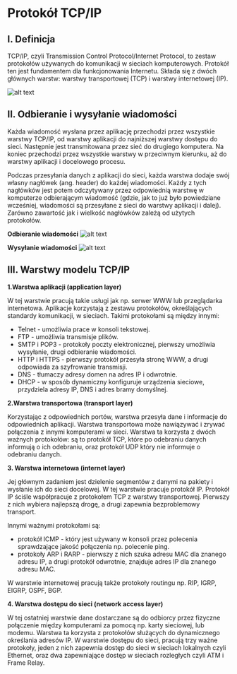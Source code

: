 # Protokół TCP/IP
## I. Definicja

TCP/IP, czyli Transmission Control Protocol/Internet Protocol, to zestaw protokołów używanych do komunikacji w sieciach komputerowych. Protokół ten jest fundamentem dla funkcjonowania Internetu. Składa się z dwóch głównych warstw: warstwy transportowej (TCP) i warstwy internetowej (IP).

![alt text](https://signal.avg.com/hs-fs/hubfs/Blog_Content/Avg/Signal/AVG%20Signal%20Images/What%20is%20TCPIP%20(Signal)/TCP-IP.png?width=1980&name=TCP-IP.png)

## II. Odbieranie i wysyłanie wiadomości

Każda wiadomość wysłana przez aplikację przechodzi przez wszystkie warstwy TCP/IP, od warstwy aplikacji do najniższej warstwy dostępu do sieci. Następnie jest transmitowana przez sieć do drugiego komputera. Na koniec przechodzi przez wszystkie warstwy w przeciwnym kierunku, aż do warstwy aplikacji i docelowego procesu.

Podczas przesyłania danych z aplikacji do sieci, każda warstwa dodaje swój własny nagłówek (ang. header) do każdej wiadomości. Każdy z tych nagłówków jest potem odczytywany przez odpowiednią warstwę w komputerze odbierającym wiadomość (gdzie, jak to już było powiedziane wcześniej, wiadomości są przesyłane z sieci do warstwy aplikacji i dalej). Zarówno zawartość jak i wielkość nagłówków zależą od użytych protokołów.

**Odbieranie wiadomości**
![alt text](http://www.crypto-it.net/Images/theory/tcpip/tcpip_flow_receive_pl.png)

**Wysyłanie wiadomości**
![alt text](http://www.crypto-it.net/Images/theory/tcpip/tcpip_flow_send_pl.png)

## III. Warstwy modelu TCP/IP

**1.Warstwa aplikacji (application layer)**

W tej warstwie pracują takie usługi jak np. serwer WWW lub przeglądarka internetowa. Aplikacje korzystają z zestawu protokołów, określających standardy komunikacji, w sieciach. Takimi protokołami są między innymi:

- Telnet - umożliwia prace w konsoli tekstowej.
-  FTP - umożliwia transmisje plików.
-  SMTP i POP3 - protokoły poczty elektronicznej, pierwszy umożliwia wysyłanie, drugi odbieranie wiadomości.
-  HTTP i HTTPS - pierwszy protokół przesyła stronę WWW, a drugi odpowiada za szyfrowanie transmisji.
-  DNS - tłumaczy adresy domen na adres IP i odwrotnie.
-  DHCP - w sposób dynamiczny konfiguruje urządzenia sieciowe, przydziela adresy IP, DNS i adres bramy domyślnej.

**2.Warstwa transportowa (transport layer)**

Korzystając z odpowiednich portów, warstwa przesyła dane i informacje do odpowiednich aplikacji. Warstwa transportowa może nawiązywać i zrywać połączenia z innymi komputerami w sieci. Warstwa ta korzysta z dwóch ważnych protokołów: są to protokół TCP, które po odebraniu danych informują o ich odebraniu, oraz protokół UDP który nie informuje o odebraniu danych. 

**3. Warstwa internetowa (internet layer)**

Jej głównym zadaniem jest dzielenie segmentów z danymi na pakiety i wysłanie ich do sieci docelowej. W tej warstwie pracuje protokół IP. Protokół IP ściśle współpracuje z protokołem TCP z warstwy transportowej. Pierwszy z nich wybiera najlepszą drogę, a drugi zapewnia bezproblemowy transport. 

Innymi ważnymi protokołami są:

- protokół ICMP - który jest używany w konsoli przez polecenia sprawdzające jakość połączenia np. polecenie ping.
- protokoły ARP i RARP - pierwszy z nich szuka adresu MAC dla znanego adresu IP, a drugi protokół odwrotnie, znajduje adres IP dla znanego adresu MAC.

W warstwie internetowej pracują także protokoły routingu np. RIP, IGRP, EIGRP, OSPF, BGP. 

**4. Warstwa dostępu do sieci (network access layer)**

W tej ostatniej warstwie dane dostarczane są do odbiorcy przez fizyczne połączenie między komputerami za pomocą np. karty sieciowej, lub modemu. Warstwa ta korzysta z protokołów służących do dynamicznego określania adresów IP. W warstwie dostępu do sieci, pracują trzy ważne protokoły, jeden z nich zapewnia dostęp do sieci w sieciach lokalnych czyli Ethernet, oraz dwa zapewniające dostęp w sieciach rozległych czyli ATM i Frame Relay. 

